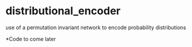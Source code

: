 # distributional_encoder
use of a permutation invariant network to encode probability distributions

*Code to come later
